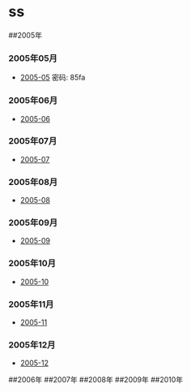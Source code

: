 # ss
##2005年
### 2005年05月
- [2005-05](https://pan.baidu.com/s/1bQpqYa) 密码: 85fa

### 2005年06月
- [2005-06]() 

### 2005年07月
- [2005-07]() 

### 2005年08月
- [2005-08]() 

### 2005年09月
- [2005-09]() 

### 2005年10月
- [2005-10]() 

### 2005年11月
- [2005-11]() 

### 2005年12月
- [2005-12]() 

##2006年
##2007年
##2008年
##2009年
##2010年
